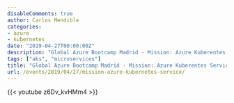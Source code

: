 ```yaml
---
disableComments: true
author: Carlos Mendible
categories:
- azure
- kubernetes
date: "2019-04-27T00:00:00Z"
description: "Global Azure Bootcamp Madrid - Mission: Azure Kuberentes Service"
tags: ["aks", "microservices"]
title: "Global Azure Bootcamp Madrid - Mission: Azure Kuberentes Service"
url: /events/2019/04/27/mission-azure-kubernetes-service/
---
```


{{< youtube z6Dv_kvHMm4 >}}